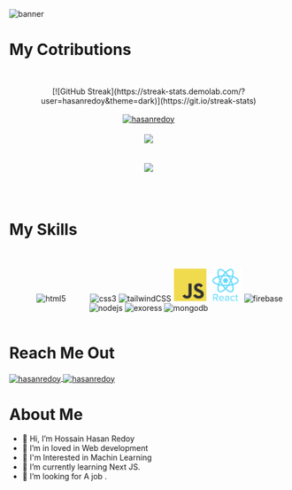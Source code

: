 
<img src="https://i.postimg.cc/W306P17g/web-developer-background.jpg" alt="banner" width="1000" height="400"/>


# My Cotributions 
<br>
<p align=center>
  [![GitHub Streak](https://streak-stats.demolab.com/?user=hasanredoy&theme=dark)](https://git.io/streak-stats)
  <div align=center>
    <a href="https://github.com/denvercoder1/github-readme-streak-stats" title="Go to Source">
      <img align="center" width=700  src="https://streak-stats.demolab.com/?user=hasanredoy&theme=react&border=61dafb&hide_border=true" alt="hasanredoy" />
    </a>
  <br><br>
    <a  title="Go to Source">
      <img align="center" width=700  src="https://github-readme-stats.vercel.app/api?username=hasanredoy&show_icons=true&theme=react&border_color=61dafb&hide_border=true" />
    </a>
  </div>
  <br><br>
  <div align=center>
    <a href="https://github.com/anuraghazra/github-readme-stats">
      <img width=700  align="center" src="https://github-readme-stats.vercel.app/api/top-langs/?username=hasanredoy&hide=c%23,powershell,Mathematica,Ruby,Objective-C,Objective-C%2b%2b,Cuda&title_color=61dafb&text_color=ffffff&icon_color=61dafb&bg_color=20232a&langs_count=8&layout=compact&border_color=61dafb&hide_border=true&size_weight=0.5&count_weight=0.5" />
    </a>
  </div>
 
</p>
  <br><br>

# My Skills 
<div  align="center">
 <br><br>
  <img style="margin:0 40px;" src="https://i.postimg.cc/k45nrvG4/317755-badge-html-html5-achievement-award-icon.png" alt="html5" width="60" height="60"/>

 <img src="https://i.postimg.cc/cCnGZ9Ss/4202020-css3-html-logo-social-social-media-icon.png" alt="css3" width="60" height="60"/>
 <img src="https://i.postimg.cc/CLgFM4yY/G0-R0sj-HH-400x400.jpg" alt="tailwindCSS" width="60" height="60"/>
 
<img src="https://raw.githubusercontent.com/devicons/devicon/master/icons/javascript/javascript-original.svg" alt="javascript" width="60" height="60"/>
<img src="https://raw.githubusercontent.com/devicons/devicon/master/icons/react/react-original-wordmark.svg" alt="react" width="60" height="60"/> 
<img src="https://www.vectorlogo.zone/logos/firebase/firebase-icon.svg" alt="firebase" width="60" height="60"/>
<img src="https://i.postimg.cc/q751QQc3/node-js-tutorial.webp" alt="nodejs" width="60" height="60"/>
<img src="https://i.postimg.cc/QMs5p7Wr/images-removebg-preview-2.png" alt="exoress" width="60" height="60"/>
<img src="https://i.postimg.cc/j2yHC9PZ/mongodb-logo-removebg-preview.png" alt="mongodb" width="60" height="60"/>
<br><br>
</div>



# Reach Me Out 

  <a href="https://www.linkedin.com/in/hossain-hasan-redoy/" title="Go to Source">
      <img align="center" width=40  src="https://store-images.s-microsoft.com/image/apps.31120.9007199266245564.44dc7699-748d-4c34-ba5e-d04eb48f7960.bc4172bd-63f0-455a-9acd-5457f44e4473" alt="hasanredoy" />
    </a>
  <a href="https://www.facebook.com/profile.php?id=61561249570802" title="Go to Source">
      <img align="center" width=40  src="https://store-images.s-microsoft.com/image/apps.30645.9007199266245907.cb06f1f9-9154-408e-b4ef-d19f2325893b.ac3b465e-4384-42a8-9142-901c0405e1bc" alt="hasanredoy" />
    </a>



  

# About Me 
- 👋 Hi, I’m Hossain Hasan Redoy 
- 🤍 I’m in loved in Web development
- 👀 I'm Interested in Machin Learning 
- 🌱 I’m currently learning Next JS.
- 💞️ I’m looking for A job .


